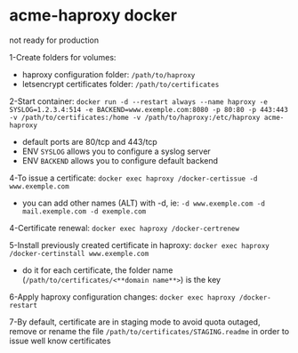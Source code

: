 # acme-haproxy docker
not ready for production

1-Create folders for volumes:

 - haproxy configuration folder: `/path/to/haproxy`
 - letsencrypt certificates folder: `/path/to/certificates`

2-Start container: `docker run -d --restart always --name haproxy -e SYSLOG=1.2.3.4:514 -e BACKEND=www.exemple.com:8080 -p 80:80 -p 443:443 -v /path/to/certificates:/home -v /path/to/haproxy:/etc/haproxy acme-haproxy`

 - default ports are 80/tcp and 443/tcp
 - ENV `SYSLOG` allows you to configure a syslog server
 - ENV `BACKEND` allows you to configure default backend

4-To issue a certificate: `docker exec haproxy /docker-certissue -d www.exemple.com`

 - you can add other names (ALT) with -d, ie: `-d www.exemple.com -d mail.exemple.com -d exemple.com`

4-Certificate renewal: `docker exec haproxy /docker-certrenew`

5-Install previously created certificate in haproxy: `docker exec haproxy /docker-certinstall www.exemple.com`

 - do it for each certificate, the folder name (`/path/to/certificates/<**domain name**>`) is the key

6-Apply haproxy configuration changes: `docker exec haproxy /docker-restart`

7-By default, certificate are in staging mode to avoid quota outaged, remove or rename the file `/path/to/certificates/STAGING.readme` in order to issue well know certificates
